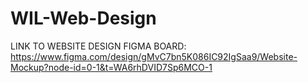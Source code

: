 # WIL-Web-Design


LINK TO WEBSITE DESIGN FIGMA BOARD: https://www.figma.com/design/gMvC7bn5K086IC92IgSaa9/Website-Mockup?node-id=0-1&t=WA6rhDVID7Sp6MCO-1
